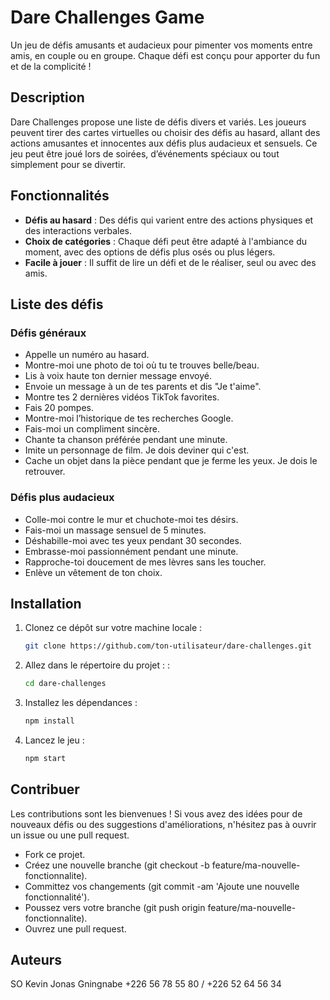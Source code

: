 # Dare Challenges Game

Un jeu de défis amusants et audacieux pour pimenter vos moments entre amis, en couple ou en groupe. Chaque défi est conçu pour apporter du fun et de la complicité !

## Description

Dare Challenges propose une liste de défis divers et variés. Les joueurs peuvent tirer des cartes virtuelles ou choisir des défis au hasard, allant des actions amusantes et innocentes aux défis plus audacieux et sensuels. Ce jeu peut être joué lors de soirées, d’événements spéciaux ou tout simplement pour se divertir.

## Fonctionnalités

- **Défis au hasard** : Des défis qui varient entre des actions physiques et des interactions verbales.
- **Choix de catégories** : Chaque défi peut être adapté à l'ambiance du moment, avec des options de défis plus osés ou plus légers.
- **Facile à jouer** : Il suffit de lire un défi et de le réaliser, seul ou avec des amis.

## Liste des défis

### Défis généraux

- Appelle un numéro au hasard.
- Montre-moi une photo de toi où tu te trouves belle/beau.
- Lis à voix haute ton dernier message envoyé.
- Envoie un message à un de tes parents et dis "Je t'aime".
- Montre tes 2 dernières vidéos TikTok favorites.
- Fais 20 pompes.
- Montre-moi l’historique de tes recherches Google.
- Fais-moi un compliment sincère.
- Chante ta chanson préférée pendant une minute.
- Imite un personnage de film. Je dois deviner qui c'est.
- Cache un objet dans la pièce pendant que je ferme les yeux. Je dois le retrouver.

### Défis plus audacieux

- Colle-moi contre le mur et chuchote-moi tes désirs.
- Fais-moi un massage sensuel de 5 minutes.
- Déshabille-moi avec tes yeux pendant 30 secondes.
- Embrasse-moi passionnément pendant une minute.
- Rapproche-toi doucement de mes lèvres sans les toucher.
- Enlève un vêtement de ton choix.

## Installation

1. Clonez ce dépôt sur votre machine locale :
   ```bash
   git clone https://github.com/ton-utilisateur/dare-challenges.git
   ```
2. Allez dans le répertoire du projet : :
   ```bash
   cd dare-challenges
   ```
3. Installez les dépendances :
   ```bash
   npm install
   ```
4. Lancez le jeu :
   ```bash
   npm start
   ```

## Contribuer

Les contributions sont les bienvenues ! Si vous avez des idées pour de nouveaux défis ou des suggestions d'améliorations, n'hésitez pas à ouvrir un issue ou une pull request.

- Fork ce projet.
- Créez une nouvelle branche (git checkout -b feature/ma-nouvelle-fonctionnalite).
- Committez vos changements (git commit -am 'Ajoute une nouvelle fonctionnalité').
- Poussez vers votre branche (git push origin feature/ma-nouvelle-fonctionnalite).
- Ouvrez une pull request.

## Auteurs

SO Kevin Jonas Gningnabe
+226 56 78 55 80 / +226 52 64 56 34
